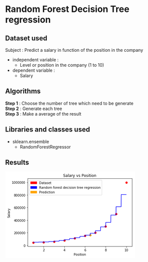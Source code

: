 # Random Forest Decision Tree regression 
 
 ## Dataset used
 
 Subject : Predict a salary in function of the position in the company

- independent variable :
  - Level or position in the company (1 to 10)
- dependent variable :
  - Salary
  
## Algorithms
  
**Step 1** : Choose the number of tree which need to be generate<br>
**Step 2** : Generate each tree<br>
**Step 3** : Make a average of the result<br> 
  
## Libraries and classes used 
- sklearn.ensemble 
  - RandomForestRegressor
  
## Results 
  
 ![Random forest regression](https://github.com/MarineChap/Machine_Learning/blob/master/Regression/Section%209%20-%20Random%20Forest%20Regression/Random_Forest_Decision_Tree.png)
